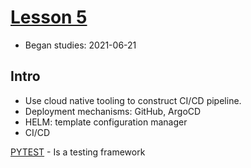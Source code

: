 # [Lesson 5](https://classroom.udacity.com/nanodegrees/nd064-1/parts/30cb07da-8fd4-4438-a209-b3457adb5d82/modules/7b21dfa4-aac8-4d24-82c5-65325e6dc691/lessons/f3e152cf-40bf-44d6-9d67-95f9428f609a/concepts/bee51b76-6448-473d-b74b-a40b36153d59)
* Began studies: 2021-06-21

## Intro
*  Use cloud native tooling to construct CI/CD pipeline. 
*  Deployment mechanisms: GitHub, ArgoCD
*   HELM: template configuration manager
*  CI/CD

[PYTEST](https://docs.pytest.org/en/6.2.x/) - Is a testing framework  




